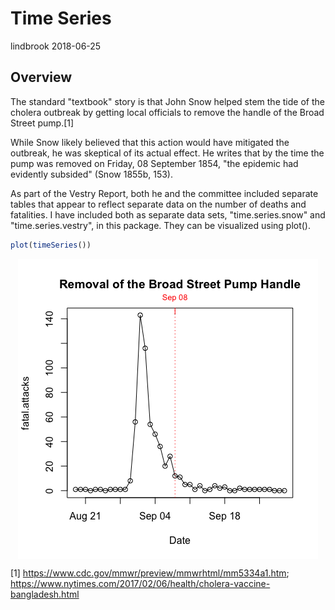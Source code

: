 Time Series
================
lindbrook
2018-06-25

Overview
--------

The standard "textbook" story is that John Snow helped stem the tide of the cholera outbreak by getting local officials to remove the handle of the Broad Street pump.[1]

While Snow likely believed that this action would have mitigated the outbreak, he was skeptical of its actual effect. He writes that by the time the pump was removed on Friday, 08 September 1854, "the epidemic had evidently subsided" (Snow 1855b, 153).

As part of the Vestry Report, both he and the committee included separate tables that appear to reflect separate data on the number of deaths and fatalities. I have included both as separate data sets, "time.series.snow" and "time.series.vestry", in this package. They can be visualized using plot().

``` r
plot(timeSeries())
```

<img src="time.series_files/figure-markdown_github/unnamed-chunk-2-1.png" style="display: block; margin: auto;" />

[1] <https://www.cdc.gov/mmwr/preview/mmwrhtml/mm5334a1.htm>; <https://www.nytimes.com/2017/02/06/health/cholera-vaccine-bangladesh.html>
